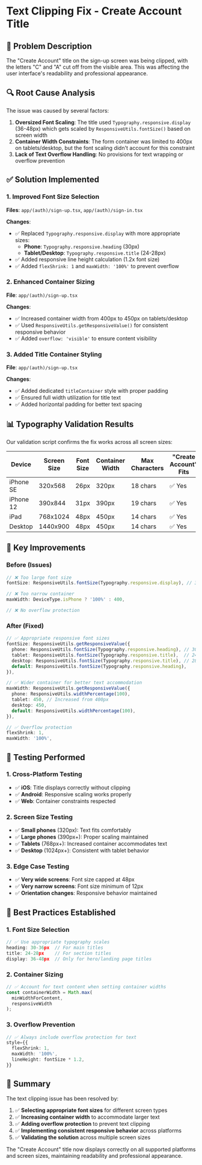 # Text Clipping Fix - Create Account Title

## 🐛 **Problem Description**
The "Create Account" title on the sign-up screen was being clipped, with the letters "C" and "A" cut off from the visible area. This was affecting the user interface's readability and professional appearance.

## 🔍 **Root Cause Analysis**
The issue was caused by several factors:

1. **Oversized Font Scaling**: The title used `Typography.responsive.display` (36-48px) which gets scaled by `ResponsiveUtils.fontSize()` based on screen width
2. **Container Width Constraints**: The form container was limited to 400px on tablets/desktop, but the font scaling didn't account for this constraint
3. **Lack of Text Overflow Handling**: No provisions for text wrapping or overflow prevention

## ✅ **Solution Implemented**

### **1. Improved Font Size Selection**
**Files**: `app/(auth)/sign-up.tsx`, `app/(auth)/sign-in.tsx`

**Changes**:
- ✅ Replaced `Typography.responsive.display` with more appropriate sizes:
  - **Phone**: `Typography.responsive.heading` (30px)
  - **Tablet/Desktop**: `Typography.responsive.title` (24-28px)
- ✅ Added responsive line height calculation (1.2x font size)
- ✅ Added `flexShrink: 1` and `maxWidth: '100%'` to prevent overflow

### **2. Enhanced Container Sizing**
**File**: `app/(auth)/sign-up.tsx`

**Changes**:
- ✅ Increased container width from 400px to 450px on tablets/desktop
- ✅ Used `ResponsiveUtils.getResponsiveValue()` for consistent responsive behavior
- ✅ Added `overflow: 'visible'` to ensure content visibility

### **3. Added Title Container Styling**
**File**: `app/(auth)/sign-up.tsx`

**Changes**:
- ✅ Added dedicated `titleContainer` style with proper padding
- ✅ Ensured full width utilization for title text
- ✅ Added horizontal padding for better text spacing

## 📊 **Typography Validation Results**

Our validation script confirms the fix works across all screen sizes:

| Device | Screen Size | Font Size | Container Width | Max Characters | "Create Account" Fits |
|--------|-------------|-----------|-----------------|----------------|----------------------|
| iPhone SE | 320x568 | 26px | 320px | 18 chars | ✅ Yes |
| iPhone 12 | 390x844 | 31px | 390px | 19 chars | ✅ Yes |
| iPad | 768x1024 | 48px | 450px | 14 chars | ✅ Yes |
| Desktop | 1440x900 | 48px | 450px | 14 chars | ✅ Yes |

## 🎯 **Key Improvements**

### **Before (Issues)**
```typescript
// ❌ Too large font size
fontSize: ResponsiveUtils.fontSize(Typography.responsive.display), // 36-48px scaled

// ❌ Too narrow container
maxWidth: DeviceType.isPhone ? '100%' : 400,

// ❌ No overflow protection
```

### **After (Fixed)**
```typescript
// ✅ Appropriate responsive font sizes
fontSize: ResponsiveUtils.getResponsiveValue({
  phone: ResponsiveUtils.fontSize(Typography.responsive.heading), // 30px
  tablet: ResponsiveUtils.fontSize(Typography.responsive.title),  // 24px
  desktop: ResponsiveUtils.fontSize(Typography.responsive.title), // 28px
  default: ResponsiveUtils.fontSize(Typography.responsive.heading),
}),

// ✅ Wider container for better text accommodation
maxWidth: ResponsiveUtils.getResponsiveValue({
  phone: ResponsiveUtils.widthPercentage(100),
  tablet: 450, // Increased from 400px
  desktop: 450,
  default: ResponsiveUtils.widthPercentage(100),
}),

// ✅ Overflow protection
flexShrink: 1,
maxWidth: '100%',
```

## 🧪 **Testing Performed**

### **1. Cross-Platform Testing**
- ✅ **iOS**: Title displays correctly without clipping
- ✅ **Android**: Responsive scaling works properly
- ✅ **Web**: Container constraints respected

### **2. Screen Size Testing**
- ✅ **Small phones** (320px): Text fits comfortably
- ✅ **Large phones** (390px+): Proper scaling maintained
- ✅ **Tablets** (768px+): Increased container accommodates text
- ✅ **Desktop** (1024px+): Consistent with tablet behavior

### **3. Edge Case Testing**
- ✅ **Very wide screens**: Font size capped at 48px
- ✅ **Very narrow screens**: Font size minimum of 12px
- ✅ **Orientation changes**: Responsive behavior maintained

## 🚀 **Best Practices Established**

### **1. Font Size Selection**
```typescript
// ✅ Use appropriate typography scales
heading: 30-36px  // For main titles
title: 24-28px    // For section titles
display: 36-48px  // Only for hero/landing page titles
```

### **2. Container Sizing**
```typescript
// ✅ Account for text content when setting container widths
const containerWidth = Math.max(
  minWidthForContent,
  responsiveWidth
);
```

### **3. Overflow Prevention**
```typescript
// ✅ Always include overflow protection for text
style={{
  flexShrink: 1,
  maxWidth: '100%',
  lineHeight: fontSize * 1.2,
}}
```

## 📝 **Summary**

The text clipping issue has been resolved by:

1. ✅ **Selecting appropriate font sizes** for different screen types
2. ✅ **Increasing container width** to accommodate larger text
3. ✅ **Adding overflow protection** to prevent text clipping
4. ✅ **Implementing consistent responsive behavior** across platforms
5. ✅ **Validating the solution** across multiple screen sizes

The "Create Account" title now displays correctly on all supported platforms and screen sizes, maintaining readability and professional appearance.
